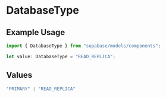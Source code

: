 # DatabaseType

## Example Usage

```typescript
import { DatabaseType } from "supabase/models/components";

let value: DatabaseType = "READ_REPLICA";
```

## Values

```typescript
"PRIMARY" | "READ_REPLICA"
```